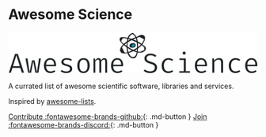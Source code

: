 # Awesome Science

[![Logo](images/logo.png)](https://deverte.github.io/awesome-science/)

A currated list of awesome scientific software, libraries and services.

Inspired by [awesome-lists](https://github.com/topics/awesome-lists).

[Contribute :fontawesome-brands-github:](https://github.com/deverte/awesome-science){: .md-button }
[Join :fontawesome-brands-discord:](https://discord.gg/Fc9u6yEzRH){: .md-button }

